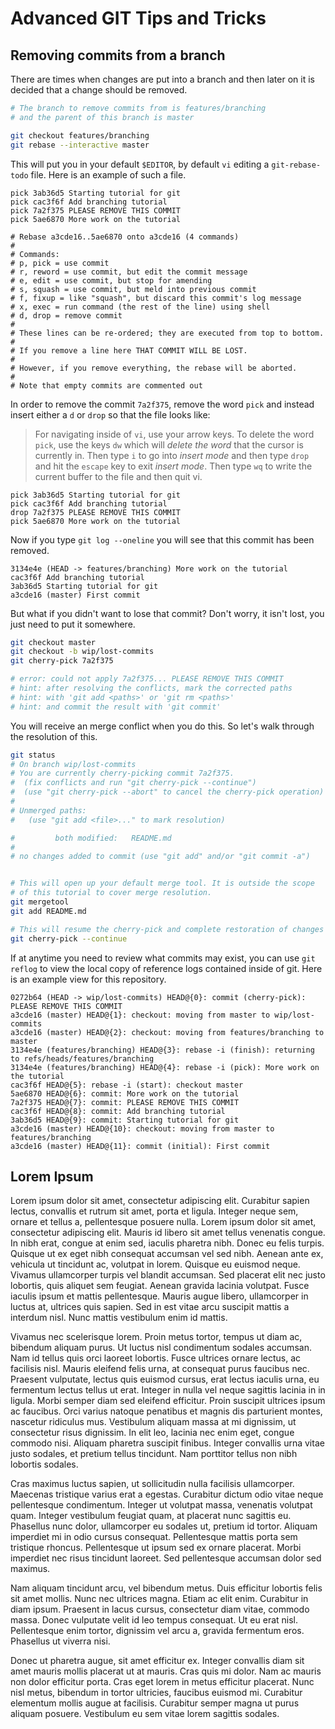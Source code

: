 # Advanced GIT Tips and Tricks

## Removing commits from a branch

There are times when changes are put into a branch and then later on it is decided that a change should be removed.

```sh
# The branch to remove commits from is features/branching
# and the parent of this branch is master

git checkout features/branching
git rebase --interactive master
```

This will put you in your default `$EDITOR`, by default `vi` editing a `git-rebase-todo` file. Here is an example of such a file.

```text
pick 3ab36d5 Starting tutorial for git
pick cac3f6f Add branching tutorial
pick 7a2f375 PLEASE REMOVE THIS COMMIT
pick 5ae6870 More work on the tutorial

# Rebase a3cde16..5ae6870 onto a3cde16 (4 commands)
#
# Commands:
# p, pick = use commit
# r, reword = use commit, but edit the commit message
# e, edit = use commit, but stop for amending
# s, squash = use commit, but meld into previous commit
# f, fixup = like "squash", but discard this commit's log message
# x, exec = run command (the rest of the line) using shell
# d, drop = remove commit
#
# These lines can be re-ordered; they are executed from top to bottom.
#
# If you remove a line here THAT COMMIT WILL BE LOST.
#
# However, if you remove everything, the rebase will be aborted.
#
# Note that empty commits are commented out
```

In order to remove the commit `7a2f375`, remove the word `pick` and instead insert either a `d` or `drop` so that the file looks like:

> For navigating inside of `vi`, use your arrow keys. To delete the word `pick`, use the keys `dw` which will _delete the word_ that the cursor is currently in. Then type `i` to go into _insert mode_ and then type `drop ` and hit the `escape` key to exit _insert mode_. Then type `wq` to write the current buffer to the file and then quit vi.

```text
pick 3ab36d5 Starting tutorial for git
pick cac3f6f Add branching tutorial
drop 7a2f375 PLEASE REMOVE THIS COMMIT
pick 5ae6870 More work on the tutorial
```

Now if you type `git log --oneline` you will see that this commit has been removed.

```text
3134e4e (HEAD -> features/branching) More work on the tutorial
cac3f6f Add branching tutorial
3ab36d5 Starting tutorial for git
a3cde16 (master) First commit
```

But what if you didn't want to lose that commit? Don't worry, it isn't lost, you just need to put it somewhere.

```sh
git checkout master
git checkout -b wip/lost-commits
git cherry-pick 7a2f375

# error: could not apply 7a2f375... PLEASE REMOVE THIS COMMIT
# hint: after resolving the conflicts, mark the corrected paths
# hint: with 'git add <paths>' or 'git rm <paths>'
# hint: and commit the result with 'git commit'
```

You will receive an merge conflict when you do this. So let's walk through the resolution of this.

```sh
git status
# On branch wip/lost-commits
# You are currently cherry-picking commit 7a2f375.
#  (fix conflicts and run "git cherry-pick --continue")
#  (use "git cherry-pick --abort" to cancel the cherry-pick operation)
#
# Unmerged paths:
#   (use "git add <file>..." to mark resolution)

#         both modified:   README.md
#
# no changes added to commit (use "git add" and/or "git commit -a")


# This will open up your default merge tool. It is outside the scope
# of this tutorial to cover merge resolution.
git mergetool
git add README.md

# This will resume the cherry-pick and complete restoration of changes
git cherry-pick --continue
```

If at anytime you need to review what commits may exist, you can use `git reflog` to view the local copy of reference logs contained inside of git. Here is an example view for this repository.

```plain
0272b64 (HEAD -> wip/lost-commits) HEAD@{0}: commit (cherry-pick): PLEASE REMOVE THIS COMMIT
a3cde16 (master) HEAD@{1}: checkout: moving from master to wip/lost-commits
a3cde16 (master) HEAD@{2}: checkout: moving from features/branching to master
3134e4e (features/branching) HEAD@{3}: rebase -i (finish): returning to refs/heads/features/branching
3134e4e (features/branching) HEAD@{4}: rebase -i (pick): More work on the tutorial
cac3f6f HEAD@{5}: rebase -i (start): checkout master
5ae6870 HEAD@{6}: commit: More work on the tutorial
7a2f375 HEAD@{7}: commit: PLEASE REMOVE THIS COMMIT
cac3f6f HEAD@{8}: commit: Add branching tutorial
3ab36d5 HEAD@{9}: commit: Starting tutorial for git
a3cde16 (master) HEAD@{10}: checkout: moving from master to features/branching
a3cde16 (master) HEAD@{11}: commit (initial): First commit
```

## Lorem Ipsum

Lorem ipsum dolor sit amet, consectetur adipiscing elit. Curabitur sapien lectus, convallis et rutrum sit amet, porta et ligula. Integer neque sem, ornare et tellus a, pellentesque posuere nulla. Lorem ipsum dolor sit amet, consectetur adipiscing elit. Mauris id libero sit amet tellus venenatis congue. In nibh erat, congue at enim sed, iaculis pharetra nibh. Donec eu felis turpis. Quisque ut ex eget nibh consequat accumsan vel sed nibh. Aenean ante ex, vehicula ut tincidunt ac, volutpat in lorem. Quisque eu euismod neque. Vivamus ullamcorper turpis vel blandit accumsan. Sed placerat elit nec justo lobortis, quis aliquet sem feugiat. Aenean gravida lacinia volutpat. Fusce iaculis ipsum et mattis pellentesque. Mauris augue libero, ullamcorper in luctus at, ultrices quis sapien. Sed in est vitae arcu suscipit mattis a interdum nisl. Nunc mattis vestibulum enim id mattis.

Vivamus nec scelerisque lorem. Proin metus tortor, tempus ut diam ac, bibendum aliquam purus. Ut luctus nisl condimentum sodales accumsan. Nam id tellus quis orci laoreet lobortis. Fusce ultrices ornare lectus, ac facilisis nisl. Mauris eleifend felis urna, at consequat purus faucibus nec. Praesent vulputate, lectus quis euismod cursus, erat lectus iaculis urna, eu fermentum lectus tellus ut erat. Integer in nulla vel neque sagittis lacinia in in ligula. Morbi semper diam sed eleifend efficitur. Proin suscipit ultrices ipsum ac faucibus. Orci varius natoque penatibus et magnis dis parturient montes, nascetur ridiculus mus. Vestibulum aliquam massa at mi dignissim, ut consectetur risus dignissim. In elit leo, lacinia nec enim eget, congue commodo nisi. Aliquam pharetra suscipit finibus. Integer convallis urna vitae justo sodales, et pretium tellus tincidunt. Nam porttitor tellus non nibh lobortis sodales.

Cras maximus luctus sapien, ut sollicitudin nulla facilisis ullamcorper. Maecenas tristique varius erat a egestas. Curabitur dictum odio vitae neque pellentesque condimentum. Integer ut volutpat massa, venenatis volutpat quam. Integer vestibulum feugiat quam, at placerat nunc sagittis eu. Phasellus nunc dolor, ullamcorper eu sodales ut, pretium id tortor. Aliquam imperdiet mi in odio cursus consequat. Pellentesque mattis porta sem tristique rhoncus. Pellentesque ut ipsum sed ex ornare placerat. Morbi imperdiet nec risus tincidunt laoreet. Sed pellentesque accumsan dolor sed maximus.

Nam aliquam tincidunt arcu, vel bibendum metus. Duis efficitur lobortis felis sit amet mollis. Nunc nec ultrices magna. Etiam ac elit enim. Curabitur in diam ipsum. Praesent in lacus cursus, consectetur diam vitae, commodo massa. Donec vulputate velit id leo tempus consequat. Ut eu erat nisl. Pellentesque enim tortor, dignissim vel arcu a, gravida fermentum eros. Phasellus ut viverra nisi.

Donec ut pharetra augue, sit amet efficitur ex. Integer convallis diam sit amet mauris mollis placerat ut at mauris. Cras quis mi dolor. Nam ac mauris non dolor efficitur porta. Cras eget lorem in metus efficitur placerat. Nunc nisl metus, bibendum in tortor ultricies, faucibus euismod mi. Curabitur elementum mollis augue at facilisis. Curabitur semper magna ut purus aliquam posuere. Vestibulum eu sem vitae lorem sagittis sodales.
